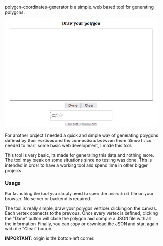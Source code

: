 polygon-coordinates-generator is a simple, web based tool for generating polygons.

![tool screenshot](images/tool.png)

For another project I needed a quick and simple way of generating polygons defined by their vertices and the connections between them.
Since I also needed to learn some basic web development, I made this tool.

This tool is very basic, its made for generating this data and nothing more.
The tool may break on some situations since no testing was done.
This is intended in order to have a working tool and spend time in other bigger projects. 

### Usage

For launching the tool you simply need to open the `index.html` file on your browser.
No server or backend is required.

The tool is really simple, draw your polygon vertices clicking on the canvas.
Each vertex connects to the previous.
Once every vertex is defined, clicking the "Done" button will close the polygon and compile a JSON file with all the information.
Finally, you can copy or download the JSON and start again with the "Clear" button.

**IMPORTANT**: origin is the botton-left corner.

